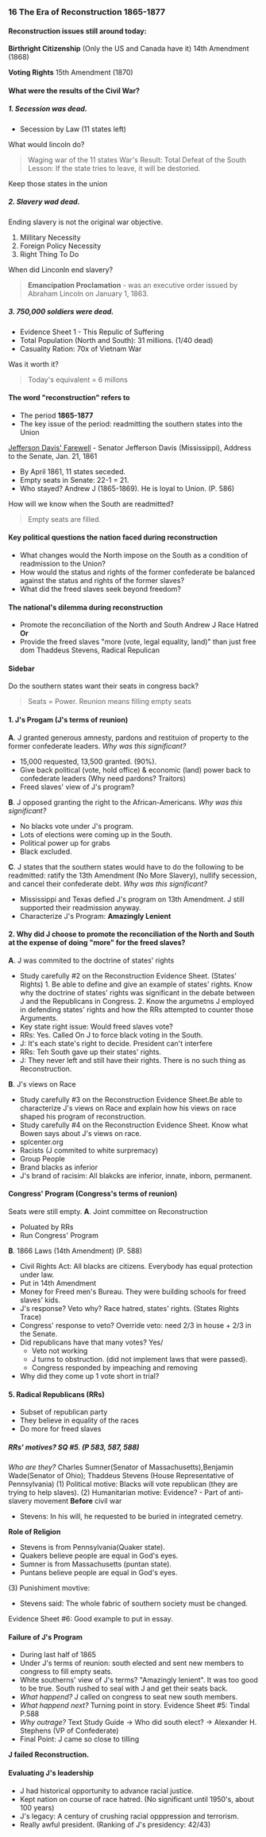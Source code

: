 ### 16 The Era of Reconstruction 1865-1877

#### Reconstruction issues still around today:

**Birthright Citizenship** (Only the US and Canada have it)
14th Amendment (1868)

**Voting Rights**
15th Amendment (1870)

#### What were the results of the Civil War?

##### 1. Secession was dead.
+ Secession by Law (11 states left)

What would lincoln do?
> Waging war of the 11 states
War's Result: Total Defeat of the South
Lesson: If the state tries to leave, it will be destoried.

Keep those states in the union

##### 2. Slavery wad dead.
Ending slavery is not the original war objective.
1. Millitary Necessity
2. Foreign Policy Necessity
3. Right Thing To Do

When did Linconln end slavery?
>**Emancipation Proclamation** - was an executive order issued by Abraham Lincoln on January 1, 1863.

##### 3. 750,000 soldiers were dead.
+ Evidence Sheet 1 - This Repulic of Suffering
+ Total Population (North and South): 31 millions. (1/40 dead)
+ Casuality Ration: 70x of Vietnam War

Was it worth it?
>Today's equivalent = 6 millons

#### The word "reconstruction" refers to
+ The period **1865-1877**
+ The key issue of the period: readmitting the southern states into the Union

[Jefferson Davis' Farewell](https://www.senate.gov/artandhistory/history/minute/Jefferson_Davis_Farewell.htm) - Senator Jefferson Davis (Mississippi), Address to the Senate, Jan. 21, 1861
+ By April 1861, 11 states seceded.
+ Empty seats in Senate: 22-1 = 21.
+ Who stayed? Andrew J (1865-1869). He is loyal to Union. (P. 586)

How will we know when the South are readmitted?
> Empty seats are filled.

#### Key political questions the nation faced during reconstruction
+ What changes would the North impose on the South as a condition of readmission to the Union?
+ How would the status and rights of the former confederate be balanced against the status and rights of the former slaves?
+ What did the freed slaves seek beyond freedom?

#### The national's dilemma during reconstruction
+ Promote the reconciliation of the North and South
Andrew J
Race Hatred
**Or**
+ Provide the freed slaves "more (vote, legal equality, land)" than just free dom
Thaddeus Stevens, Radical Repulican

#### Sidebar
Do the southern states want their seats in congress back?
> Seats = Power.
Reunion means filling empty seats

#### 1. J's Progam (J's terms of reunion)
**A**. J granted generous amnesty, pardons and restituion of property to the former confederate leaders. _Why was this significant?_
+ 15,000 requested, 13,500 granted. (90%).
+ Give back political (vote, hold office) & economic (land) power back to  confederate leaders (Why need pardons? Traitors)
+ Freed slaves' view of J's program?

**B**. J opposed granting the right to the African-Americans. _Why was this significant?_
+ No blacks vote under J's program.
+ Lots of elections were coming up in the South.
+ Political power up for grabs
+ Black excluded.

**C**. J states that the southern states would have to do the following to be readmitted: ratify the 13th Amendment (No More Slavery), nullify secession, and cancel their confederate debt. _Why was this significant?_
+ Mississippi and Texas defied J's program on 13th Amendment. J still supported their readmission anyway.
+ Characterize J's Program: **Amazingly Lenient**

#### 2. Why did J choose to promote the reconciliation of the North and South at the expense of doing "more" for the freed slaves?
**A**. J was commited to the doctrine of states' rights
+ Study carefully #2 on the Reconstruction Evidence Sheet. (States' Rights)
  1\. Be able to define and give an example of states' rights. Know why the doctrine of states' rights was significant in the debate between J and the Republicans in Congress.
  2\. Know the argumetns J employed in defending states' rights and how the RRs attempted to counter those Arguments.
+ Key state right issue: Would freed slaves vote?
+ RRs: Yes. Called On J to force black voting in the South.
+ J: It's each state's right to decide. President can't interfere
+ RRs: Teh South gave up their states' rights.
+ J: They never left and still have their rights. There is no such thing as Reconstruction.

**B**. J's views on Race
+ Study carefully #3 on the Reconstruction Evidence Sheet.Be able to characterize J's views on Race and explain how his views on race shaped his program of reconstruction.
+ Study carefully #4 on the Reconstruction Evidence Sheet. Know what Bowen says about J's views on race.
+ splcenter.org
+ Racists (J commited to white surpremacy)
+ Group People
+ Brand blacks as inferior
+ J's brand of racisim: All blakcks are inferior, innate, inborn, permanent.

#### Congress' Program (Congress's terms of reunion)
Seats were still empty.
**A**. Joint committee on Reconstruction
+ Poluated by RRs
+ Run Congress' Program

**B**. 1866 Laws (14th Amendment) (P. 588)
+ Civil Rights Act: All blacks are citizens. Everybody has equal protection under law.
+ Put in 14th Amendment
+ Money for Freed men's Bureau. They were building schools for freed slaves' kids.
+ J's response? Veto why? Race hatred, states' rights. (States Rights Trace)
+ Congress' response to veto? Override veto: need 2/3 in house + 2/3 in the Senate.
+ Did republicans have that many votes? Yes/
  + Veto not working
  + J turns to obstruction. (did not implement laws that were passed).
  + Congress responded by impeaching and removing
+ Why did they come up 1 vote short in trial?

#### 5. Radical Republicans (RRs)
- Subset of republican party
- They believe in equality of the races
- Do more for freed slaves

##### RRs' motives? SQ #5. (P 583, 587, 588)
_Who are they?_ Charles Sumner(Senator of Massachusetts),Benjamin Wade(Senator of Ohio); Thaddeus Stevens (House Representative of Pennsylvania)
(1) Political motive: Blacks will vote republican (they are trying to help slaves).
(2) Humanitarian motive: Evidence? - Part of anti-slavery movement **Before** civil war
  - Stevens: In his will, he requested to be buried in integrated cemetry.

**Role of Religion**
  - Stevens is from Pennsylvania(Quaker state).
  - Quakers believe people are equal in God's eyes.
  - Sumner is from Massachusetts (puntan state).
  - Puntans believe people are equal in God's eyes.

(3) Punishiment movtive:
  - Stevens said: The whole fabric of southern society must be changed.

Evidence Sheet #6: Good example to put in essay.

#### Failure of J's Program
- During last half of 1865
- Under J's terms of reunion: south elected and sent new members to congress to fill empty seats.
- White southerns' view of J's terms? "Amazingly lenient". It was too good to be true. South rushed to seal with J and get their seats back.
- _What happend?_ J called on congress to seat new south members.
- _What happend next?_ Turning point in story.
  Evidence Sheet #5: Tindal P.588
- _Why outrage?_ Text Study Guide -> Who did south elect? -> Alexander H. Stephens (VP of Confederate)
- Final Point: J came so close to tilling

**J failed Reconstruction.**

#### Evaluating J's leadership
+ J had historical opportunity to advance racial justice.
+ Kept nation on course of race hatred. (No significant until 1950's, about 100 years)
+ J's legacy: A century of crushing racial opppression and terrorism.
+ Really awful president. (Ranking of J's presidency: 42/43)
